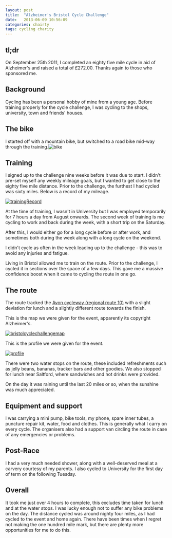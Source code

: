 ```yaml
---
layout: post
title:  "Alzheimer's Bristol Cycle Challenge"
date:   2013-06-09 10:56:09
categories: chairty
tags: cycling charity
---
```


## tl;dr
On September 25th 2011, I completed an eighty five mile cycle in aid of Alzheimer's and raised a total of £272.00\. Thanks again to those who sponsored me.

## Background

Cycling has been a personal hobby of mine from a young age. Before training properly for the cycle challenge, I was cycling to the shops, university, town and friends' houses.

## The bike

I started off with a mountain bike, but switched to a road bike mid-way through the training.![bike](http://farm8.staticflickr.com/7410/8994832198_a8dc1c47ef.jpg)

## Training

I signed up to the challenge nine weeks before it was due to start. I didn't pre-set myself any weekly mileage goals, but I wanted to get close to the eighty five mile distance. Prior to the challenge, the furthest I had cycled was sixty miles. Below is a record of my mileage.

[![trainingRecord](http://farm8.staticflickr.com/7442/8994055455_673a602ff1_c.jpg)](http://www.flickr.com/photos/grahamrgriffiths/8994055455/ "trainingRecord by grahamgriffiths, on Flickr")

At the time of training, I wasn't in University but I was employed temporarily for 7 hours a day from August onwards. The second week of training is me cycling to work and back during the week, with a short trip on the Saturday.

After this, I would either go for a long cycle before or after work, and sometimes both during the week along with a long cycle on the weekend.

I didn't cycle as often in the week leading up to the challenge - this was to avoid any injuries and fatigue.

Living in Bristol allowed me to train on the route. Prior to the challenge, I cycled it in sections over the space of a few days. This gave me a massive confidence boost when it came to cycling the route in one go.

## The route

The route tracked the [Avon cycleway (regional route 10)](http://www.southglos.info/sg/cycling/routes/regional10) with a slight deviation for lunch and a slightly different route towards the finish.

This is the map we were given for the event, apparently its copyright Alzheimer's.

[![bristolcyclechallengemap](http://farm9.staticflickr.com/8134/8993883061_dcbde3d8e0_b.jpg)](http://www.flickr.com/photos/grahamrgriffiths/8993883061/ "bristolcyclechallengemap by grahamgriffiths, on Flickr")

This is the profile we were given for the event.

[![profile](http://farm4.staticflickr.com/3833/8993911833_9655ef60c8_b.jpg)](http://www.flickr.com/photos/grahamrgriffiths/8993911833/ "profile by grahamgriffiths, on Flickr")

There were two water stops on the route, these included refreshments such as jelly beans, bananas, tracker bars and other goodies. We also stopped for lunch near Saltford, where sandwiches and hot drinks were provided.

On the day it was raining until the last 20 miles or so, when the sunshine was much appreciated.

## Equipment and support

I was carrying a mini pump, bike tools, my phone, spare inner tubes, a puncture repair kit, water, food and clothes. This is generally what I carry on every cycle. The organisers also had a support van circling the route in case of any emergencies or problems.

## Post-Race

I had a very much needed shower, along with a well-deserved meal at a carvery courtesy of my parents. I also cycled to University for the first day of term on the following Tuesday.

## Overall

It took me just over 4 hours to complete, this excludes time taken for lunch and at the water stops. I was lucky enough not to suffer any bike problems on the day. The distance cycled was around nighty four miles, as I had cycled to the event and home again. There have been times when I regret not making the one hundred mile mark, but there are plenty more opportunities for me to do this.
